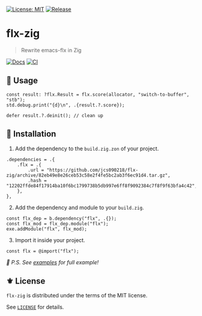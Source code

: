 [![License: MIT](https://img.shields.io/badge/License-MIT-green.svg)](https://opensource.org/licenses/MIT)
[![Release](https://img.shields.io/github/tag/the-flx/flx-zig.svg?label=release&logo=github)](https://github.com/the-flx/flx-zig/releases/latest)

# flx-zig
> Rewrite emacs-flx in Zig

[![Docs](https://github.com/the-flx/flx-zig/actions/workflows/docs.yml/badge.svg)](https://github.com/the-flx/flx-zig/actions/workflows/docs.yml)
[![CI](https://github.com/the-flx/flx-zig/actions/workflows/test.yml/badge.svg)](https://github.com/the-flx/flx-zig/actions/workflows/test.yml)

## 🔧 Usage

```zig
const result: ?flx.Result = flx.score(allocator, "switch-to-buffer", "stb");
std.debug.print("{d}\n", .{result.?.score});

defer result.?.deinit(); // clean up
```

## 💾 Installation

1. Add the dependency to the `build.zig.zon` of your project.

```zig
.dependencies = .{
    .flx = .{
        .url = "https://github.com/jcs090218/flx-zig/archive/82eb49e8e26ceb53c58e2f4fe5bc2ab3f6ec91d4.tar.gz",
        .hash = "12202ffde84f17914ba10f6bc1799738b5db997e6ff8f9092384c7f8f9f63bfa4c42",
    },
},
```

2. Add the dependency and module to your `build.zig`.

```zig
const flx_dep = b.dependency("flx", .{});
const flx_mod = flx_dep.module("flx");
exe.addModule("flx", flx_mod);
```

3. Import it inside your project.

```zig
const flx = @import("flx");
```

*📝 P.S. See [examples](https://github.com/the-flx/flx-zig/tree/master/examples) for full example!*

## ⚜️ License

`flx-zig` is distributed under the terms of the MIT license.

See [`LICENSE`](./LICENSE) for details.


<!-- Links -->

[flx]: https://github.com/lewang/flx
